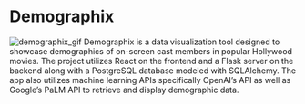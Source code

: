# Demographix

![demographix_gif](https://github.com/mithintv/demographix/assets/13951154/5f264930-6b95-4e2d-ad81-dec2142ae066)
Demographix is a data visualization tool designed to showcase demographics of on-screen cast members in popular Hollywood movies. The project utilizes React on the frontend and a Flask server on the backend along with a PostgreSQL database modeled with SQLAlchemy. The app also utilizes machine learning APIs specifically OpenAI’s API as well as Google’s PaLM API to retrieve and display demographic data.
